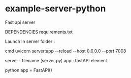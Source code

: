 # example-server-python
Fast api server


DEPENDENCIES
requirements.txt

Launch
In server folder :

cmd uvicorn server:app --reload --host 0.0.0.0 --port 7008

server : filename (server.py) app : fastAPI element

python app = FastAPI()
